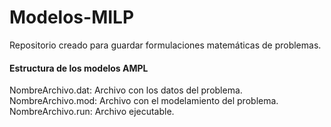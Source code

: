 
# Modelos-MILP

Repositorio creado para guardar formulaciones matemáticas de problemas.

#### Estructura de los modelos AMPL

NombreArchivo.dat: Archivo con los datos del problema.
NombreArchivo.mod: Archivo con el modelamiento del problema.
NombreArchivo.run: Archivo ejecutable.
